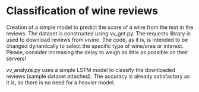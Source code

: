 # Classification of wine reviews

Creation of a simple model to predict the score of a wine from the text in the reviews.
The dataset is constructed using vv_get.py. The requests library is used to download reviews from vivino. The code, as it is, is intended to be changed dynamically to select the specific type of wine/area or interest. Please, consider increasing the delay to weigh as little as possible on their servers!

vv_analyze.py uses a simple LSTM model to classify the downloaded reviews (sample dataset attached). The accuracy is already satisfactory as it is, so there is no need for a heavier model.
